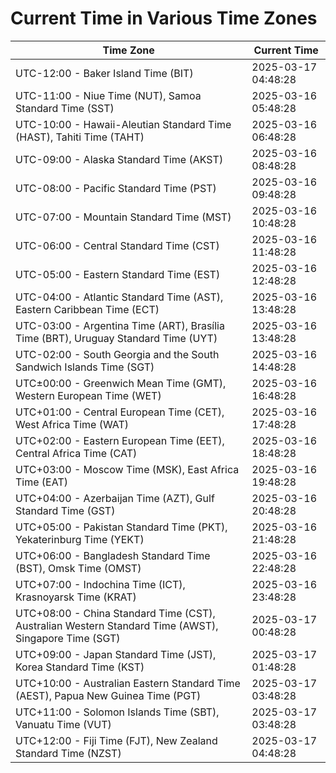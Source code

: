 # Current Time in Various Time Zones

| Time Zone | Current Time |
|-----------|--------------|
| UTC-12:00 - Baker Island Time (BIT) | 2025-03-17 04:48:28 |
| UTC-11:00 - Niue Time (NUT), Samoa Standard Time (SST) | 2025-03-16 05:48:28 |
| UTC-10:00 - Hawaii-Aleutian Standard Time (HAST), Tahiti Time (TAHT) | 2025-03-16 06:48:28 |
| UTC-09:00 - Alaska Standard Time (AKST) | 2025-03-16 08:48:28 |
| UTC-08:00 - Pacific Standard Time (PST) | 2025-03-16 09:48:28 |
| UTC-07:00 - Mountain Standard Time (MST) | 2025-03-16 10:48:28 |
| UTC-06:00 - Central Standard Time (CST) | 2025-03-16 11:48:28 |
| UTC-05:00 - Eastern Standard Time (EST) | 2025-03-16 12:48:28 |
| UTC-04:00 - Atlantic Standard Time (AST), Eastern Caribbean Time (ECT) | 2025-03-16 13:48:28 |
| UTC-03:00 - Argentina Time (ART), Brasília Time (BRT), Uruguay Standard Time (UYT) | 2025-03-16 13:48:28 |
| UTC-02:00 - South Georgia and the South Sandwich Islands Time (SGT) | 2025-03-16 14:48:28 |
| UTC±00:00 - Greenwich Mean Time (GMT), Western European Time (WET) | 2025-03-16 16:48:28 |
| UTC+01:00 - Central European Time (CET), West Africa Time (WAT) | 2025-03-16 17:48:28 |
| UTC+02:00 - Eastern European Time (EET), Central Africa Time (CAT) | 2025-03-16 18:48:28 |
| UTC+03:00 - Moscow Time (MSK), East Africa Time (EAT) | 2025-03-16 19:48:28 |
| UTC+04:00 - Azerbaijan Time (AZT), Gulf Standard Time (GST) | 2025-03-16 20:48:28 |
| UTC+05:00 - Pakistan Standard Time (PKT), Yekaterinburg Time (YEKT) | 2025-03-16 21:48:28 |
| UTC+06:00 - Bangladesh Standard Time (BST), Omsk Time (OMST) | 2025-03-16 22:48:28 |
| UTC+07:00 - Indochina Time (ICT), Krasnoyarsk Time (KRAT) | 2025-03-16 23:48:28 |
| UTC+08:00 - China Standard Time (CST), Australian Western Standard Time (AWST), Singapore Time (SGT) | 2025-03-17 00:48:28 |
| UTC+09:00 - Japan Standard Time (JST), Korea Standard Time (KST) | 2025-03-17 01:48:28 |
| UTC+10:00 - Australian Eastern Standard Time (AEST), Papua New Guinea Time (PGT) | 2025-03-17 03:48:28 |
| UTC+11:00 - Solomon Islands Time (SBT), Vanuatu Time (VUT) | 2025-03-17 03:48:28 |
| UTC+12:00 - Fiji Time (FJT), New Zealand Standard Time (NZST) | 2025-03-17 04:48:28 |
